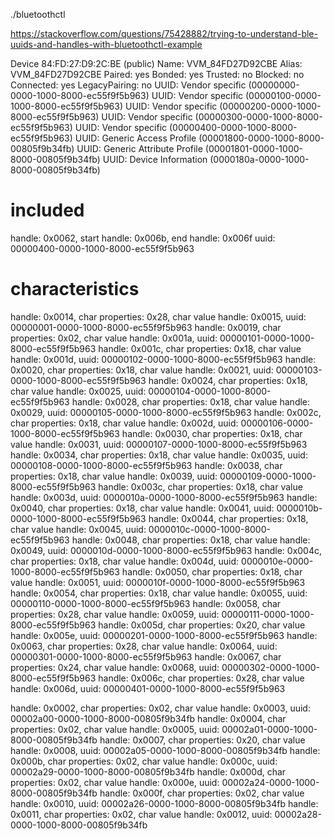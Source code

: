 
./bluetoothctl

https://stackoverflow.com/questions/75428882/trying-to-understand-ble-uuids-and-handles-with-bluetoothctl-example


Device 84:FD:27:D9:2C:BE (public)
        Name: VVM_84FD27D92CBE
        Alias: VVM_84FD27D92CBE
        Paired: yes
        Bonded: yes
        Trusted: no
        Blocked: no
        Connected: yes
        LegacyPairing: no
        UUID: Vendor specific           (00000000-0000-1000-8000-ec55f9f5b963)
        UUID: Vendor specific           (00000100-0000-1000-8000-ec55f9f5b963)
        UUID: Vendor specific           (00000200-0000-1000-8000-ec55f9f5b963)
        UUID: Vendor specific           (00000300-0000-1000-8000-ec55f9f5b963)
        UUID: Vendor specific           (00000400-0000-1000-8000-ec55f9f5b963)
        UUID: Generic Access Profile    (00001800-0000-1000-8000-00805f9b34fb)
        UUID: Generic Attribute Profile (00001801-0000-1000-8000-00805f9b34fb)
        UUID: Device Information        (0000180a-0000-1000-8000-00805f9b34fb)

# included
handle: 0x0062, start handle: 0x006b, end handle: 0x006f uuid: 00000400-0000-1000-8000-ec55f9f5b963

# characteristics

handle: 0x0014, char properties: 0x28, char value handle: 0x0015, uuid: 00000001-0000-1000-8000-ec55f9f5b963
handle: 0x0019, char properties: 0x02, char value handle: 0x001a, uuid: 00000101-0000-1000-8000-ec55f9f5b963
handle: 0x001c, char properties: 0x18, char value handle: 0x001d, uuid: 00000102-0000-1000-8000-ec55f9f5b963
handle: 0x0020, char properties: 0x18, char value handle: 0x0021, uuid: 00000103-0000-1000-8000-ec55f9f5b963
handle: 0x0024, char properties: 0x18, char value handle: 0x0025, uuid: 00000104-0000-1000-8000-ec55f9f5b963
handle: 0x0028, char properties: 0x18, char value handle: 0x0029, uuid: 00000105-0000-1000-8000-ec55f9f5b963
handle: 0x002c, char properties: 0x18, char value handle: 0x002d, uuid: 00000106-0000-1000-8000-ec55f9f5b963
handle: 0x0030, char properties: 0x18, char value handle: 0x0031, uuid: 00000107-0000-1000-8000-ec55f9f5b963
handle: 0x0034, char properties: 0x18, char value handle: 0x0035, uuid: 00000108-0000-1000-8000-ec55f9f5b963
handle: 0x0038, char properties: 0x18, char value handle: 0x0039, uuid: 00000109-0000-1000-8000-ec55f9f5b963
handle: 0x003c, char properties: 0x18, char value handle: 0x003d, uuid: 0000010a-0000-1000-8000-ec55f9f5b963
handle: 0x0040, char properties: 0x18, char value handle: 0x0041, uuid: 0000010b-0000-1000-8000-ec55f9f5b963
handle: 0x0044, char properties: 0x18, char value handle: 0x0045, uuid: 0000010c-0000-1000-8000-ec55f9f5b963
handle: 0x0048, char properties: 0x18, char value handle: 0x0049, uuid: 0000010d-0000-1000-8000-ec55f9f5b963
handle: 0x004c, char properties: 0x18, char value handle: 0x004d, uuid: 0000010e-0000-1000-8000-ec55f9f5b963
handle: 0x0050, char properties: 0x18, char value handle: 0x0051, uuid: 0000010f-0000-1000-8000-ec55f9f5b963
handle: 0x0054, char properties: 0x18, char value handle: 0x0055, uuid: 00000110-0000-1000-8000-ec55f9f5b963
handle: 0x0058, char properties: 0x28, char value handle: 0x0059, uuid: 00000111-0000-1000-8000-ec55f9f5b963
handle: 0x005d, char properties: 0x20, char value handle: 0x005e, uuid: 00000201-0000-1000-8000-ec55f9f5b963
handle: 0x0063, char properties: 0x28, char value handle: 0x0064, uuid: 00000301-0000-1000-8000-ec55f9f5b963
handle: 0x0067, char properties: 0x24, char value handle: 0x0068, uuid: 00000302-0000-1000-8000-ec55f9f5b963
handle: 0x006c, char properties: 0x28, char value handle: 0x006d, uuid: 00000401-0000-1000-8000-ec55f9f5b963

handle: 0x0002, char properties: 0x02, char value handle: 0x0003, uuid: 00002a00-0000-1000-8000-00805f9b34fb
handle: 0x0004, char properties: 0x02, char value handle: 0x0005, uuid: 00002a01-0000-1000-8000-00805f9b34fb
handle: 0x0007, char properties: 0x20, char value handle: 0x0008, uuid: 00002a05-0000-1000-8000-00805f9b34fb
handle: 0x000b, char properties: 0x02, char value handle: 0x000c, uuid: 00002a29-0000-1000-8000-00805f9b34fb
handle: 0x000d, char properties: 0x02, char value handle: 0x000e, uuid: 00002a24-0000-1000-8000-00805f9b34fb
handle: 0x000f, char properties: 0x02, char value handle: 0x0010, uuid: 00002a26-0000-1000-8000-00805f9b34fb
handle: 0x0011, char properties: 0x02, char value handle: 0x0012, uuid: 00002a28-0000-1000-8000-00805f9b34fb








